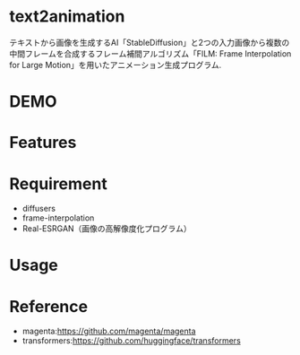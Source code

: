 # text2animation
テキストから画像を生成するAI「StableDiffusion」と2つの入力画像から複数の中間フレームを合成するフレーム補間アルゴリズム「FILM: Frame Interpolation for Large Motion」を用いたアニメーション生成プログラム.

# DEMO



# Features


# Requirement

* diffusers
* frame-interpolation
* Real-ESRGAN（画像の高解像度化プログラム）

# Usage


# Reference

* magenta:https://github.com/magenta/magenta
* transformers:https://github.com/huggingface/transformers
